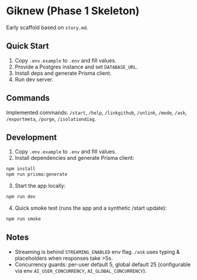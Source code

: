 # Giknew (Phase 1 Skeleton)

Early scaffold based on `story.md`.

## Quick Start
1. Copy `.env.example` to `.env` and fill values.
2. Provide a Postgres instance and set `DATABASE_URL`.
3. Install deps and generate Prisma client.
4. Run dev server.

## Commands
Implemented commands: `/start`, `/help`, `/linkgithub`, `/unlink`, `/mode`, `/ask`, `/exportmeta`, `/purge`, `/isolationdiag`.

## Development
1. Copy `.env.example` to `.env` and fill values.
2. Install dependencies and generate Prisma client:

```bash
npm install
npm run prisma:generate
```

3. Start the app locally:

```bash
npm run dev
```

4. Quick smoke test (runs the app and a synthetic /start update):

```bash
npm run smoke
```

## Notes
- Streaming is behind `STREAMING_ENABLED` env flag. `/ask` uses typing & placeholders when responses take >5s.
- Concurrency guards: per-user default 5, global default 25 (configurable via env `AI_USER_CONCURRENCY`, `AI_GLOBAL_CONCURRENCY`).

